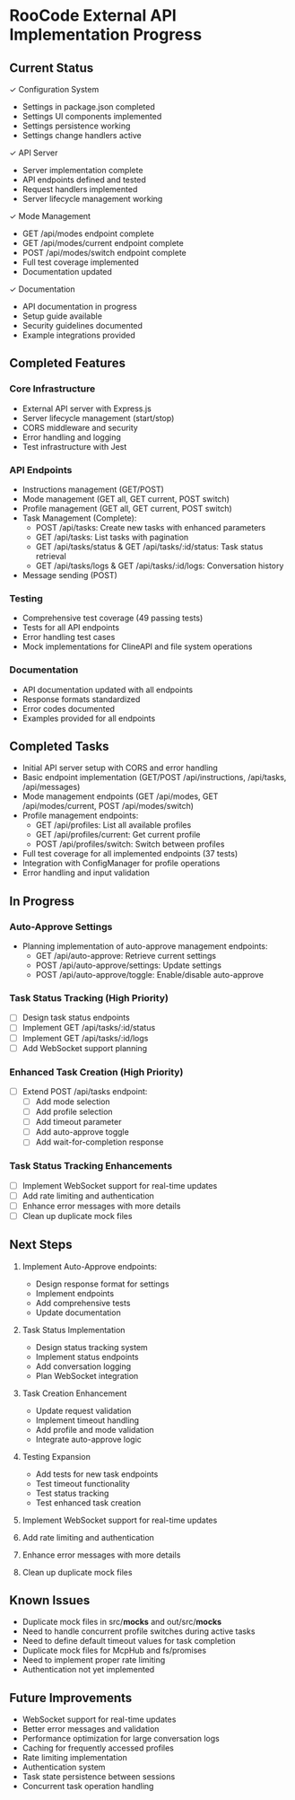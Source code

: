 # RooCode External API Implementation Progress

## Current Status

✓ Configuration System

- Settings in package.json completed
- Settings UI components implemented
- Settings persistence working
- Settings change handlers active

✓ API Server

- Server implementation complete
- API endpoints defined and tested
- Request handlers implemented
- Server lifecycle management working

✓ Mode Management

- GET /api/modes endpoint complete
- GET /api/modes/current endpoint complete
- POST /api/modes/switch endpoint complete
- Full test coverage implemented
- Documentation updated

✓ Documentation

- API documentation in progress
- Setup guide available
- Security guidelines documented
- Example integrations provided

## Completed Features

### Core Infrastructure

- External API server with Express.js
- Server lifecycle management (start/stop)
- CORS middleware and security
- Error handling and logging
- Test infrastructure with Jest

### API Endpoints

- Instructions management (GET/POST)
- Mode management (GET all, GET current, POST switch)
- Profile management (GET all, GET current, POST switch)
- Task Management (Complete):
    - POST /api/tasks: Create new tasks with enhanced parameters
    - GET /api/tasks: List tasks with pagination
    - GET /api/tasks/status & GET /api/tasks/:id/status: Task status retrieval
    - GET /api/tasks/logs & GET /api/tasks/:id/logs: Conversation history
- Message sending (POST)

### Testing

- Comprehensive test coverage (49 passing tests)
- Tests for all API endpoints
- Error handling test cases
- Mock implementations for ClineAPI and file system operations

### Documentation

- API documentation updated with all endpoints
- Response formats standardized
- Error codes documented
- Examples provided for all endpoints

## Completed Tasks

- Initial API server setup with CORS and error handling
- Basic endpoint implementation (GET/POST /api/instructions, /api/tasks, /api/messages)
- Mode management endpoints (GET /api/modes, GET /api/modes/current, POST /api/modes/switch)
- Profile management endpoints:
    - GET /api/profiles: List all available profiles
    - GET /api/profiles/current: Get current profile
    - POST /api/profiles/switch: Switch between profiles
- Full test coverage for all implemented endpoints (37 tests)
- Integration with ConfigManager for profile operations
- Error handling and input validation

## In Progress

### Auto-Approve Settings

- Planning implementation of auto-approve management endpoints:
    - GET /api/auto-approve: Retrieve current settings
    - POST /api/auto-approve/settings: Update settings
    - POST /api/auto-approve/toggle: Enable/disable auto-approve

### Task Status Tracking (High Priority)

- [ ] Design task status endpoints
- [ ] Implement GET /api/tasks/:id/status
- [ ] Implement GET /api/tasks/:id/logs
- [ ] Add WebSocket support planning

### Enhanced Task Creation (High Priority)

- [ ] Extend POST /api/tasks endpoint:
    - [ ] Add mode selection
    - [ ] Add profile selection
    - [ ] Add timeout parameter
    - [ ] Add auto-approve toggle
    - [ ] Add wait-for-completion response

### Task Status Tracking Enhancements

- [ ] Implement WebSocket support for real-time updates
- [ ] Add rate limiting and authentication
- [ ] Enhance error messages with more details
- [ ] Clean up duplicate mock files

## Next Steps

1. Implement Auto-Approve endpoints:

    - Design response format for settings
    - Implement endpoints
    - Add comprehensive tests
    - Update documentation

2. Task Status Implementation

    - Design status tracking system
    - Implement status endpoints
    - Add conversation logging
    - Plan WebSocket integration

3. Task Creation Enhancement

    - Update request validation
    - Implement timeout handling
    - Add profile and mode validation
    - Integrate auto-approve logic

4. Testing Expansion

    - Add tests for new task endpoints
    - Test timeout functionality
    - Test status tracking
    - Test enhanced task creation

5. Implement WebSocket support for real-time updates
6. Add rate limiting and authentication
7. Enhance error messages with more details
8. Clean up duplicate mock files

## Known Issues

- Duplicate mock files in src/**mocks** and out/src/**mocks**
- Need to handle concurrent profile switches during active tasks
- Need to define default timeout values for task completion
- Duplicate mock files for McpHub and fs/promises
- Need to implement proper rate limiting
- Authentication not yet implemented

## Future Improvements

- WebSocket support for real-time updates
- Better error messages and validation
- Performance optimization for large conversation logs
- Caching for frequently accessed profiles
- Rate limiting implementation
- Authentication system
- Task state persistence between sessions
- Concurrent task operation handling
